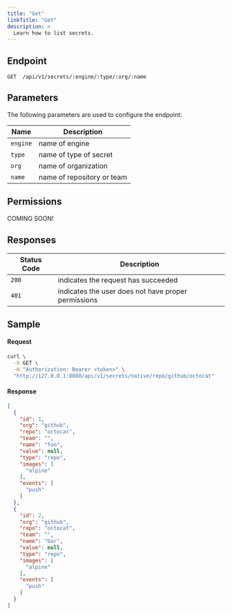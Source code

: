```yaml
---
title: "Get"
linkTitle: "Get"
description: >
  Learn how to list secrets.
---
```


## Endpoint

```
GET  /api/v1/secrets/:engine/:type/:org/:name
```

## Parameters

The following parameters are used to configure the endpoint:

| Name     | Description                  |
| -------- | ---------------------------- |
| `engine` | name of engine               |
| `type`   | name of type of secret       |
| `org`    | name of organization         |
| `name`   | name of repository or team   |

## Permissions

COMING SOON!

## Responses

| Status Code | Description                                         |
| ----------- | --------------------------------------------------- |
| `200`       | indicates the request has succeeded                 |
| `401`       | indicates the user does not have proper permissions |

## Sample

#### Request

```sh
curl \
  -X GET \
  -H "Authorization: Bearer <token>" \
  "http://127.0.0.1:8080/api/v1/secrets/native/repo/github/octocat"
```

#### Response

```json
[
  {
    "id": 1,
    "org": "github",
    "repo": "octocat",
    "team": "",
    "name": "foo",
    "value": null,
    "type": "repo",
    "images": [
      "alpine"
    ],
    "events": [
      "push"
    ]
  },
  {
    "id": 2,
    "org": "github",
    "repo": "octocat",
    "team": "",
    "name": "bar",
    "value": null,
    "type": "repo",
    "images": [
      "alpine"
    ],
    "events": [
      "push"
    ]
  }
]
```
